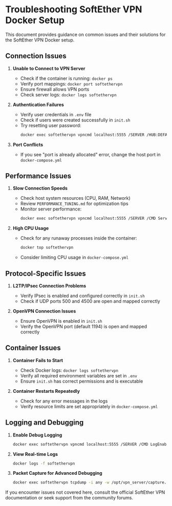 # Troubleshooting SoftEther VPN Docker Setup

This document provides guidance on common issues and their solutions for the SoftEther VPN Docker setup.

## Connection Issues

1. **Unable to Connect to VPN Server**

   - Check if the container is running: `docker ps`
   - Verify port mappings: `docker port softethervpn`
   - Ensure firewall allows VPN ports
   - Check server logs: `docker logs softethervpn`

2. **Authentication Failures**

   - Verify user credentials in `.env` file
   - Check if users were created successfully in `init.sh`
   - Try resetting user password:
     ```bash
     docker exec softethervpn vpncmd localhost:5555 /SERVER /HUB:DEFAULT /CMD UserPasswordSet username /PASSWORD:newpassword
     ```

3. **Port Conflicts**
   - If you see "port is already allocated" error, change the host port in `docker-compose.yml`

## Performance Issues

1. **Slow Connection Speeds**

   - Check host system resources (CPU, RAM, Network)
   - Review `PERFORMANCE_TUNING.md` for optimization tips
   - Monitor server performance:
     ```bash
     docker exec softethervpn vpncmd localhost:5555 /SERVER /CMD ServerStatusGet
     ```

2. **High CPU Usage**
   - Check for any runaway processes inside the container:
     ```bash
     docker top softethervpn
     ```
   - Consider limiting CPU usage in `docker-compose.yml`

## Protocol-Specific Issues

1. **L2TP/IPsec Connection Problems**

   - Verify IPsec is enabled and configured correctly in `init.sh`
   - Check if UDP ports 500 and 4500 are open and mapped correctly

2. **OpenVPN Connection Issues**
   - Ensure OpenVPN is enabled in `init.sh`
   - Verify the OpenVPN port (default 1194) is open and mapped correctly

## Container Issues

1. **Container Fails to Start**

   - Check Docker logs: `docker logs softethervpn`
   - Verify all required environment variables are set in `.env`
   - Ensure `init.sh` has correct permissions and is executable

2. **Container Restarts Repeatedly**
   - Check for any error messages in the logs
   - Verify resource limits are set appropriately in `docker-compose.yml`

## Logging and Debugging

1. **Enable Debug Logging**

   ```bash
   docker exec softethervpn vpncmd localhost:5555 /SERVER /CMD LogEnable /TYPE:Debug /SWITCH:true
   ```

2. **View Real-time Logs**

   ```bash
   docker logs -f softethervpn
   ```

3. **Packet Capture for Advanced Debugging**
   ```bash
   docker exec softethervpn tcpdump -i any -w /opt/vpn_server/capture.pcap
   ```

If you encounter issues not covered here, consult the official SoftEther VPN documentation or seek support from the community forums.
